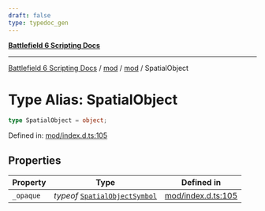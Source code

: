 ```yaml
---
draft: false
type: typedoc_gen
---
```


[**Battlefield 6 Scripting Docs**](../../../_index.md)

***

[Battlefield 6 Scripting Docs](../../../_index.md) / [mod](../../_index.md) / [mod](../_index.md) / SpatialObject

# Type Alias: SpatialObject

```ts
type SpatialObject = object;
```

Defined in: [mod/index.d.ts:105](https://github.com/battlefield-portal-community/portal-docs/blob/ff09b2690670f74de7e97198022e5a97ff1161ff/generators/santiago/mod/index.d.ts#L105)

## Properties

| Property | Type | Defined in |
| ------ | ------ | ------ |
| <a id="_opaque"></a> `_opaque` | *typeof* [`SpatialObjectSymbol`](../SpatialObjectSymbol/_index.md) | [mod/index.d.ts:105](https://github.com/battlefield-portal-community/portal-docs/blob/ff09b2690670f74de7e97198022e5a97ff1161ff/generators/santiago/mod/index.d.ts#L105) |
